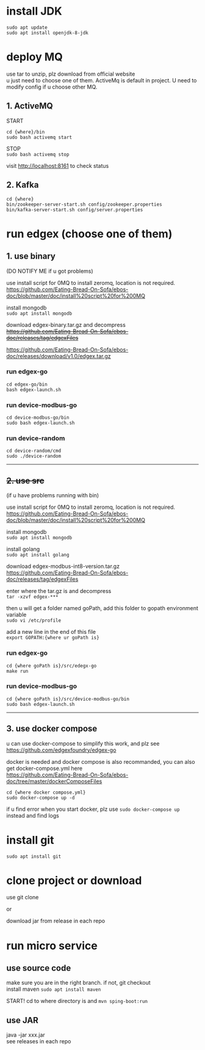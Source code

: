# install JDK
```
sudo apt update
sudo apt install openjdk-8-jdk
```

# deploy MQ
use tar to unzip, plz download from official website  
u just need to choose one of them. ActiveMq is default in project. U need to modify config if u choose other MQ.
## 1. ActiveMQ
START  
```
cd {where}/bin  
sudo bash activemq start
```  
STOP  
`sudo bash activemq stop`

visit <http://localhost:8161> to check status
## 2. Kafka
```
cd {where}  
bin/zookeeper-server-start.sh config/zookeeper.properties  
bin/kafka-server-start.sh config/server.properties
```  

# run edgex  (choose one of them)
## 1. use binary 
(DO NOTIFY ME if u got problems)

use install script for 0MQ to install zeromq, location is not required.   
<https://github.com/Eating-Bread-On-Sofa/ebos-doc/blob/master/doc/install%20script%20for%200MQ>
    
install mongodb  
`sudo apt install mongodb`
    
download edgex-binary.tar.gz and decompress    
~~https://github.com/Eating-Bread-On-Sofa/ebos-doc/releases/tag/edgexFiles~~

<https://github.com/Eating-Bread-On-Sofa/ebos-doc/releases/download/v1.0/edgex.tar.gz>

### run edgex-go
```
cd edgex-go/bin
bash edgex-launch.sh
```
### run device-modbus-go
```
cd device-modbus-go/bin
sudo bash edgex-launch.sh
```
### run device-random
```
cd device-random/cmd
sudo ./device-random
```
----------------------------
## ~~2. use src~~
(if u have problems running with bin)

use install script for 0MQ to install zeromq, location is not required.     
<https://github.com/Eating-Bread-On-Sofa/ebos-doc/blob/master/doc/install%20script%20for%200MQ>
    
install mongodb  
```sudo apt install mongodb```

install golang    
```sudo apt install golang```
    
download edgex-modbus-int8-version.tar.gz     
<https://github.com/Eating-Bread-On-Sofa/ebos-doc/releases/tag/edgexFiles> 

    
enter where the tar.gz is and decompress   
```tar -xzvf edgex-***```    

then u will get a folder named goPath, add this folder to gopath environment variable  
`sudo vi /etc/profile`             

add a new line in the end of this file  
`export GOPATH:{where ur goPath is}`  
### run edgex-go
```
cd {where goPath is}/src/edegx-go
make run
```
### run device-modbus-go
```
cd {where goPath is}/src/device-modbus-go/bin
sudo bash edgex-launch.sh
```
---------------------------------
## 3. use docker compose
u can use docker-compose to simplify this work, and plz see <https://github.com/edgexfoundry/edgex-go>

docker is needed and docker compose is also recommanded, you can also get docker-compose.yml here    
<https://github.com/Eating-Bread-On-Sofa/ebos-doc/tree/master/dockerComposeFiles>
```
cd {where docker compose.yml}
sudo docker-compose up -d
```
if u find error when you start docker, plz use `sudo docker-compose up` instead and find logs

# install git
`sudo apt install git`

# clone project or download
use git clone

or

download jar from release in each repo
# run micro service
## use source code  
make sure you are in the right branch. if not, git checkout  
install maven `sudo apt install maven`

START! cd to where directory is and `mvn sping-boot:run`

## use JAR
java -jar xxx.jar  
see releases in each repo
